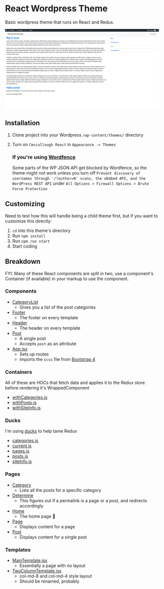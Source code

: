 # React Wordpress Theme

Basic wordpress theme that runs on React and Redux.

![Screenshot](screenshot.png)

## Installation

1. Clone project into your Wordpress `/wp-content/themes/` directory
2. Turn on `Cmccullough React` in `Appearance -> Themes`

    ### **If you're using [Wordfence](https://www.wordfence.com/)**

    Some parts of the WP JSON API get blocked by Wordfence, so the theme might not work unless you turn off `Prevent discovery of usernames through '/?author=N' scans, the oEmbed API, and the WordPress REST API` under `All Options > Firewall Options > Brute Force Protection` 

## Customizing

Need to test how this will handle being a child theme first, but if you want to customize this directly:

1. `cd` into this theme's directory
2. Run `npm install`
3. Run `npm run start`
4. Start coding

## Breakdown
FYI: Many of these React components are split in two, use a component's Container (if available) in your markup to use the component.

### Components
- [CategoryList](js/src/components/CategoryList/)
  - Gives you a list of the post categories
- [Footer](js/src/components/Footer/)
  - The footer on every template
- [Header](js/src/components/Header/)
  - The header on every template
- [Post](js/src/components/Post/)
  - A single post
  - Accepts `post` as an attribute
- [App.jsx](js/src/components/App.jsx)
  - Sets up routes
  - Imports the `scss` file from [Bootstrap 4](https://github.com/twbs/bootstrap)

### Containers
All of these are HOCs that fetch data and applies it to the Redux store before rendering it's WrappedComponent
- [withCategories.js](js/src/containers/withCategories.js)
- [withPosts.js](js/src/containers/withPosts.js)
- [withSiteInfo.js](js/src/containers/withSiteInfo.js)

### Ducks
I'm using [ducks](https://github.com/erikras/ducks-modular-redux) to help tame Redux

- [categories.js](js/src/ducks/categories.js)
- [current.js](js/src/ducks/current.js)
- [pages.js](js/src/ducks/pages.js)
- [posts.js](js/src/ducks/posts.js)
- [siteInfo.js](js/src/ducks/siteInfo.js)

### Pages

- [Category](js/src/pages/Category/)
  - Lists all the posts for a specific category
- [Determine](js/src/pages/Determine/)
  - This figures out if a permalink is a page or a post, and redirects accordingly
- [Home](js/src/pages/Home/)
  - The home page 🤷‍
- [Page](js/src/pages/Page/)
  - Displays content for a page
- [Post](js/src/pages/Post)
  - Displays content for a single post

### Templates
- [MainTemplate.jsx](js/src/templates/MainTemplate.jsx)
  - Essentially a page with no layout
- [TwoColumnTemplate.jsx](js/src/templates/TwoColumnTemplate.jsx)
  - col-md-8 and col-md-4 style layout
  - Should be renamed, probably